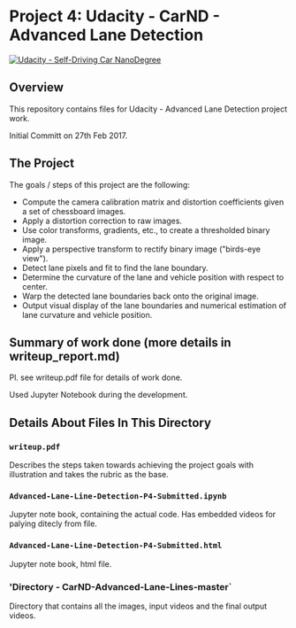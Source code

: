 # Project 4: Udacity - CarND - Advanced Lane Detection 

[![Udacity - Self-Driving Car NanoDegree](https://s3.amazonaws.com/udacity-sdc/github/shield-carnd.svg)](http://www.udacity.com/drive)

Overview
---
This repository contains files for Udacity - Advanced Lane Detection project work.

Initial Committ on 27th Feb 2017. 


The Project
---
The goals / steps of this project are the following:
*	Compute the camera calibration matrix and distortion coefficients given a set of chessboard images.
*	Apply a distortion correction to raw images.
*	Use color transforms, gradients, etc., to create a thresholded binary image.
*	Apply a perspective transform to rectify binary image ("birds-eye view").
*	Detect lane pixels and fit to find the lane boundary.
*	Determine the curvature of the lane and vehicle position with respect to center.
*	Warp the detected lane boundaries back onto the original image.
*	Output visual display of the lane boundaries and numerical estimation of lane curvature and vehicle position.




## Summary of work done (more details in writeup_report.md)

Pl. see writeup.pdf file for details of work done. 

Used Jupyter Notebook during the development.


## Details About Files In This Directory

### `writeup.pdf`

Describes the steps taken towards achieving the project goals with illustration and takes the rubric as the base.


### `Advanced-Lane-Line-Detection-P4-Submitted.ipynb`

Jupyter note book, containing the actual code. Has embedded videos for palying ditecly from file.


### `Advanced-Lane-Line-Detection-P4-Submitted.html`

Jupyter note book, html file.


###  'Directory - CarND-Advanced-Lane-Lines-master`

Directory that contains all the images, input videos and the final output videos. 

